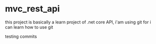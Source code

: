 # mvc_rest_api

this project is basically a learn project of .net core API, i'am using git for i can learn how to use git


testing commits
